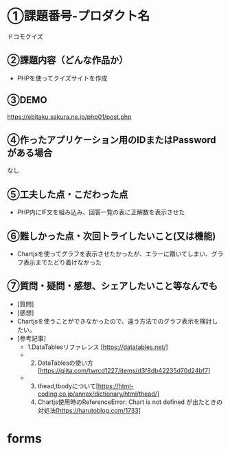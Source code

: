 # ①課題番号-プロダクト名

ドコモクイズ

## ②課題内容（どんな作品か）

- PHPを使ってクイズサイトを作成

## ③DEMO

https://ebitaku.sakura.ne.jp/php01/post.php

## ④作ったアプリケーション用のIDまたはPasswordがある場合

なし

## ⑤工夫した点・こだわった点

- PHP内にIF文を組み込み、回答一覧の表に正解数を表示させた

## ⑥難しかった点・次回トライしたいこと(又は機能)

- Chartjsを使ってグラフを表示させたかったが、エラーに躓いてしまい、グラフ表示までたどり着けなかった

## ⑦質問・疑問・感想、シェアしたいこと等なんでも

- [質問]
- [感想]
- Chartjsを使うことができなかったので、違う方法でのグラフ表示を検討したい。
- [参考記事]
  - 1.DataTablesリファレンス [https://datatables.net/]
  - 2. DataTablesの使い方[https://qiita.com/twrcd1227/items/d3f8db42235d70d24bf7]
  - 3. thead,tbodyについて[https://html-coding.co.jp/annex/dictionary/html/thead/]
    4. Chartjs使用時のReferenceError: Chart is not defined が出たときの対処法[https://harutoblog.com/1733]
# forms
